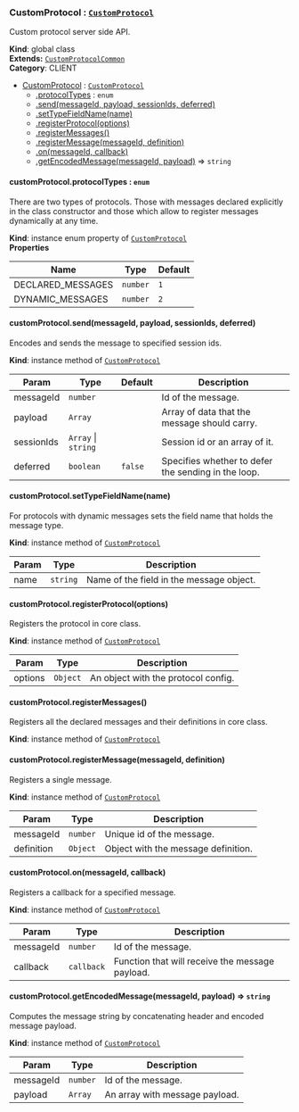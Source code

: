 <a name="CustomProtocol"></a>

### CustomProtocol : <code>[CustomProtocol](#CustomProtocol)</code>
Custom protocol server side API.

**Kind**: global class  
**Extends:** <code>[CustomProtocolCommon](#CustomProtocolCommon)</code>  
**Category**: CLIENT  

* [CustomProtocol](#CustomProtocol) : <code>[CustomProtocol](#CustomProtocol)</code>
    * [.protocolTypes](#CustomProtocolCommon+protocolTypes) : <code>enum</code>
    * [.send(messageId, payload, sessionIds, deferred)](#CustomProtocol+send)
    * [.setTypeFieldName(name)](#CustomProtocolCommon+setTypeFieldName)
    * [.registerProtocol(options)](#CustomProtocolCommon+registerProtocol)
    * [.registerMessages()](#CustomProtocolCommon+registerMessages)
    * [.registerMessage(messageId, definition)](#CustomProtocolCommon+registerMessage)
    * [.on(messageId, callback)](#CustomProtocolCommon+on)
    * [.getEncodedMessage(messageId, payload)](#CustomProtocolCommon+getEncodedMessage) ⇒ <code>string</code>

<a name="CustomProtocolCommon+protocolTypes"></a>

#### customProtocol.protocolTypes : <code>enum</code>
There are two types of protocols. Those with messages declared explicitly in the classconstructor and those which allow to register messages dynamically at any time.

**Kind**: instance enum property of <code>[CustomProtocol](#CustomProtocol)</code>  
**Properties**

| Name | Type | Default |
| --- | --- | --- |
| DECLARED_MESSAGES | <code>number</code> | <code>1</code> | 
| DYNAMIC_MESSAGES | <code>number</code> | <code>2</code> | 

<a name="CustomProtocol+send"></a>

#### customProtocol.send(messageId, payload, sessionIds, deferred)
Encodes and sends the message to specified session ids.

**Kind**: instance method of <code>[CustomProtocol](#CustomProtocol)</code>  

| Param | Type | Default | Description |
| --- | --- | --- | --- |
| messageId | <code>number</code> |  | Id of the message. |
| payload | <code>Array</code> |  | Array of data that the message should carry. |
| sessionIds | <code>Array</code> &#124; <code>string</code> |  | Session id or an array of it. |
| deferred | <code>boolean</code> | <code>false</code> | Specifies whether to defer the sending in the loop. |

<a name="CustomProtocolCommon+setTypeFieldName"></a>

#### customProtocol.setTypeFieldName(name)
For protocols with dynamic messages sets the field name that holds the message type.

**Kind**: instance method of <code>[CustomProtocol](#CustomProtocol)</code>  

| Param | Type | Description |
| --- | --- | --- |
| name | <code>string</code> | Name of the field in the message object. |

<a name="CustomProtocolCommon+registerProtocol"></a>

#### customProtocol.registerProtocol(options)
Registers the protocol in core class.

**Kind**: instance method of <code>[CustomProtocol](#CustomProtocol)</code>  

| Param | Type | Description |
| --- | --- | --- |
| options | <code>Object</code> | An object with the protocol config. |

<a name="CustomProtocolCommon+registerMessages"></a>

#### customProtocol.registerMessages()
Registers all the declared messages and their definitions in core class.

**Kind**: instance method of <code>[CustomProtocol](#CustomProtocol)</code>  
<a name="CustomProtocolCommon+registerMessage"></a>

#### customProtocol.registerMessage(messageId, definition)
Registers a single message.

**Kind**: instance method of <code>[CustomProtocol](#CustomProtocol)</code>  

| Param | Type | Description |
| --- | --- | --- |
| messageId | <code>number</code> | Unique id of the message. |
| definition | <code>Object</code> | Object with the message definition. |

<a name="CustomProtocolCommon+on"></a>

#### customProtocol.on(messageId, callback)
Registers a callback for a specified message.

**Kind**: instance method of <code>[CustomProtocol](#CustomProtocol)</code>  

| Param | Type | Description |
| --- | --- | --- |
| messageId | <code>number</code> | Id of the message. |
| callback | <code>callback</code> | Function that will receive the message payload. |

<a name="CustomProtocolCommon+getEncodedMessage"></a>

#### customProtocol.getEncodedMessage(messageId, payload) ⇒ <code>string</code>
Computes the message string by concatenating header and encoded message payload.

**Kind**: instance method of <code>[CustomProtocol](#CustomProtocol)</code>  

| Param | Type | Description |
| --- | --- | --- |
| messageId | <code>number</code> | Id of the message. |
| payload | <code>Array</code> | An array with message payload. |

